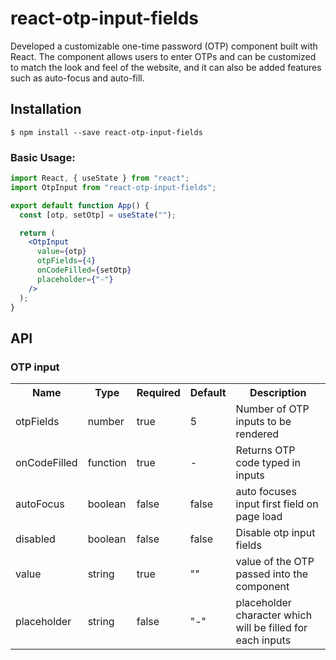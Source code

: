 # react-otp-input-fields

Developed a customizable one-time password (OTP) component built with React. The component allows users to enter OTPs and can be customized to match the look and feel of the website, and it can also be added features such as auto-focus and auto-fill.

## Installation

```
$ npm install --save react-otp-input-fields
```

### Basic Usage:

```jsx
import React, { useState } from "react";
import OtpInput from "react-otp-input-fields";

export default function App() {
  const [otp, setOtp] = useState("");

  return (
    <OtpInput
      value={otp}
      otpFields={4}
      onCodeFilled={setOtp}
      placeholder={"-"}
    />
  );
}
```

## API

### OTP input

<table>
  <tr>
    <th>Name<br/></th>
    <th>Type</th>
    <th>Required</th>
    <th>Default</th>
    <th>Description</th>
  </tr>
  <tr>
    <td>otpFields</td>
    <td>number</td>
    <td>true</td>
    <td>5</td>
    <td>Number of OTP inputs to be rendered</td>
  </tr>
  <tr>
    <td>onCodeFilled</td>
    <td>function</td>
    <td>true</td>
    <td>-</td>
    <td>Returns OTP code typed in inputs</td>
  </tr>
  <tr>
    <td>autoFocus</td>
    <td>boolean</td>
    <td>false</td>
    <td>false</td>
    <td>auto focuses input first field on page load</td>
  </tr>
  <tr>
    <td>disabled</td>
    <td>boolean</td>
    <td>false</td>
    <td>false</td>
    <td>Disable otp input fields</td>
  </tr>
  <tr>
    <td>value</td>
    <td>string</td>
    <td>true</td>
    <td>""</td>
    <td>value of the OTP passed into the component</td>
  </tr>
  <tr>
    <td>placeholder</td>
    <td>string</td>
    <td>false</td>
    <td>"-"</td>
    <td>placeholder character which will be filled for each inputs</td>
  </tr>
</table>
